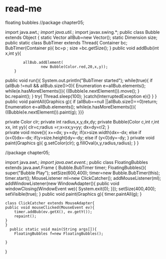 # read-me
floating bubbles
//package chapter05;

import java.awt.*;
import java.util.*;
import javax.swing.*;
public class Bubble extends Object
{
    static Vector allBub=new Vector();
    static Dimension size;
    public static class BubTimer extends Thread{
        Container bc;
        BubTimer(Container p){ bc=p ;
        size =bc.getSize();
        }
        public void addBub(int x,int y){
            
            allBub.addElement(
                    new Bubble(Color.red,20,x,y));
        }
public void run(){
    System.out.println("BubTimer started");
    while(true){
        if (allBub !=null && allBub.size()>0){
            Enumeration e=allBub.elements();
            while(e.hasMoreElements()){
            ((Bubble)e.nextElement()).move();
            }
            bc.repaint();
        }
        try{
            Thread.sleep(100);
        }catch(InterruptedException e){}
    }
}
public void paintAll(Graphics g){
    if (allBub==null ||allBub.size()==0)return;
    Enumeration e=allBub.elements();
    while(e.hasMoreElements()){
        ((Bubble)e.nextElement()).paint(g);
    }}}
    

private Color clr;
private int radius,x,y,dx,dy;
private Bubble(Color c,int r,int xx, int yy){
clr=c;radius =r;x=xx;y=yy;
dx=dy=r/2;
}   
private void move(){
x+=dx;
y+=dy;
if(x>size.width)dx=-dx;
else if (x<0)dx=-dx;
if(y>size.height)dy=-dy;
else if (y<0)dy=-dy;
}
private void paint(Graphics g){
g.setColor(clr);
g.fillOval(x,y,radius,radius);
}
}

//package chapter05;

import java.awt.*;
import java.awt.event.*;
public class FloatingBubbles extends java.awt.Frame {
    Bubble.BubTimer timer;
    FloatingBubbles(){
        super("Bubble Play");
        setSize(600,400);
        timer=new Bubble.BubTimer(this);
        timer.start();
        MouseListener ml=new ClickCatcher();
        addMouseListener(ml);
        addWindowListener(new WindowAdapter(){
        public void windowClosing(WindowEvent we){
            System.exit(0);
        }});
        setSize(400,400);
        setVisible(true);
}
public void paint(Graphics g){
timer.paintAll(g);
}
        
    class ClickCatcher extends MouseAdapter{
    public void mouseClicked(MouseEvent ev){
        timer.addBub(ev.getX(), ev.getY());
        repaint();
    }
    }
      public static void main(String args[]){
        FloatingBubbles f=new FloatingBubbles();
        
    }
}









